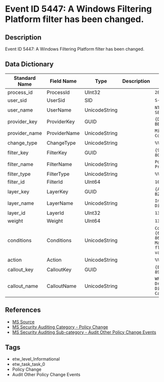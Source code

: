 # Event ID 5447: A Windows Filtering Platform filter has been changed.

## Description
Event ID 5447: A Windows Filtering Platform filter has been changed.

## Data Dictionary
|Standard Name|Field Name|Type|Description|Sample Value|
|---|---|---|---|---|
|process_id|ProcessId|UInt32||`284`|
|user_sid|UserSid|SID||`S-1-5-19`|
|user_name|UserName|UnicodeString||`NT AUTHORITY\LOCAL SERVICE`|
|provider_key|ProviderKey|GUID||`{DECC16CA-3F33-4346-BE1E-8FB4AE0F3D62}`|
|provider_name|ProviderName|UnicodeString||`Microsoft Corporation`|
|change_type|ChangeType|UnicodeString||`%%16385`|
|filter_key|FilterKey|GUID||`{91334E6D-FFAB-40F1-8C43-5554965C228D}`|
|filter_name|FilterName|UnicodeString||`Port Scanning Prevention Filter`|
|filter_type|FilterType|UnicodeString||`%%16388`|
|filter_id|FilterId|UInt64||`100100`|
|layer_key|LayerKey|GUID||`{AC4A9833-F69D-4648-B261-6DC84835EF39}`|
|layer_name|LayerName|UnicodeString||`Inbound Transport v4 Discard Layer`|
|layer_id|LayerId|UInt32||`13`|
|weight|Weight|UInt64||`13835058055315718144`|
|conditions|Conditions|UnicodeString||`Condition ID: {632ce23b-5167-435c-86d7-e903684aa80c} Match value: No flags set Condition value: 0x00000003`|
|action|Action|UnicodeString||`%%16391`|
|callout_key|CalloutKey|GUID||`{EDA08606-2494-4D78-89BC-67837C03B969}`|
|callout_name|CalloutName|UnicodeString||`WFP Built-in Silent Drop Transport v4 Discard Layer Callout`|

## References
* [MS Source](https://github.com/MicrosoftDocs/windows-itpro-docs/blob/public/windows/security/threat-protection/auditing/event-5447.md)
* [MS Security Auditing Category - Policy Change](https://docs.microsoft.com/en-us/windows/security/threat-protection/auditing/advanced-security-audit-policy-settings#policy-change)
* [MS Security Auditing Sub-category - Audit Other Policy Change Events](https://github.com/MicrosoftDocs/windows-itpro-docs/tree/master/windows/security/threat-protection/auditing/audit-other-policy-change-events.md)

## Tags
* etw_level_Informational
* etw_task_task_0
* Policy Change
* Audit Other Policy Change Events